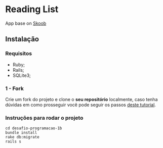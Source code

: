# Reading List

App base on [Skoob](https://www.skoob.com.br/)

## Instalação

### Requisitos

- Ruby;
- Rails;
- SQLite3;

### 1 - Fork

Crie um fork do projeto e clone o **seu repositório** localmente, caso tenha dúvidas em como prosseguir você pode seguir os passos [deste tutorial](http://blog.da2k.com.br/2015/02/04/git-e-github-do-clone-ao-pull-request).

### Instruções para rodar o projeto
```console
cd desafio-programacao-1b
bundle install
rake db:migrate
rails s
```